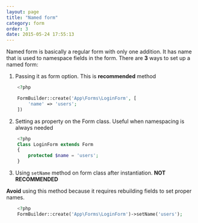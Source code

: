 ```yaml
---
layout: page
title: "Named form"
category: form
order: 3
date: 2015-05-24 17:55:13
---
```


Named form is basically a regular form with only one addition. It has name that is used to namespace fields in the form.
There are **3** ways to set up a named form:

1. Passing it as form option. This is **recommended** method

```php
    <?php

    FormBuilder::create('App\Forms\LoginForm', [
        'name' => 'users';
    ])
```

2. Setting as property on the Form class. Useful when namespacing is always needed

```php
    <?php
    Class LoginForm extends Form
    {
        protected $name = 'users';
    }
```

3. Using `setName` method on form class after instantiation. **NOT RECOMMENDED**

**Avoid** using this method because it requires rebuilding fields to set proper names.

```php
    <?php
    FormBuilder::create('App\Forms\LoginForm')->setName('users');
```
